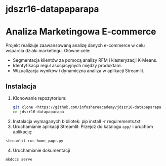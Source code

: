 # jdszr16-datapaparapa

# Analiza Marketingowa E-commerce

Projekt realizuje zaawansowaną analizę danych e-commerce w celu wsparcia działu marketingu. Główne cele:
- Segmentacja klientów za pomocą analizy RFM i klasteryzacji K-Means.
- Identyfikacja reguł asocjacyjnych między produktami.
- Wizualizacja wyników i dynamiczna analiza w aplikacji Streamlit.

## Instalacja
1. Klonowanie repozytorium:
   ```bash
   git clone <https://github.com/infoshareacademy/jdszr16-datapaparapa.git>
   cd jdszr16-datapaparapa
2. Instalacja wymaganych bibliotek:
   pip install -r requirements.txt
3. Uruchamianie aplikacji Streamlit:
Przejdź do katalogu `app/` i uruchom aplikację:
```bash
streamlit run home_page.py
```
4. Uruchamianie dokumentacji
```bash
mkdocs serve
```
